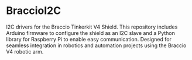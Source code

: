 # BraccioI2C
I2C drivers for the Braccio Tinkerkit V4 Shield. This repository includes Arduino firmware to configure the shield as an I2C slave and a Python library for Raspberry Pi to enable easy communication. Designed for seamless integration in robotics and automation projects using the Braccio V4 robotic arm.
